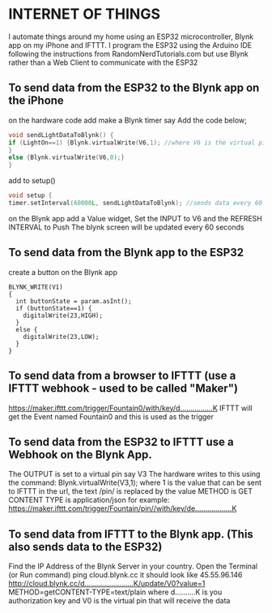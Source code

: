 
# INTERNET OF THINGS
I automate things around my home using an ESP32 microcontroller, Blynk app on my iPhone and IFTTT.
I program the ESP32 using the Arduino IDE following the instructions from RandomNerdTutorials.com but use Blynk rather than a Web Client to communicate with the ESP32


## To send data from the ESP32 to the Blynk app on the iPhone
on the hardware code add
make a Blynk timer say
Add the code below;
```C
void sendLightDataToBlynk() {
if (LightOn==1) {Blynk.virtualWrite(V6,1); //where V6 is the virtual pin being written to and 1 is the value being written
}
else {Blynk.virtualWrite(V6,0);}
}
```
add to setup()
```C
void setup {
timer.setInterval(60000L, sendLightDataToBlynk); //sends data every 60 seconds
```
on the Blynk app add a Value widget, Set the INPUT to V6 and the REFRESH INTERVAL to Push
The blynk screen will be updated every 60 seconds

## To send data from the Blynk app to the ESP32
create a button on the Blynk app  
```
BLYNK_WRITE(V1)
{
  int buttonState = param.asInt();
  if (buttonState==1) {
    digitalWrite(23,HIGH);
  }
  else {
    digitalWrite(23,LOW);
  }
}
```


## To send data from a browser to IFTTT (use a IFTTT webhook - used to be called "Maker")
https://maker.ifttt.com/trigger/Fountain0/with/key/d................K
IFTTT will get the Event named Fountain0 and this is used as the trigger

## To send data from the ESP32 to IFTTT use a Webhook on the Blynk App.
The OUTPUT is set to a virtual pin say V3
The hardware writes to this using the command: Blynk.virtualWrite(V3,1); where 1 is the value that can be sent to IFTTT in the url, the text /pin/ is replaced by the value
METHOD is GET
CONTENT TYPE is application/json
for example:  https://maker.ifttt.com/trigger/Fountain/pin//with/key/de..................K

## To send data from IFTTT to the Blynk app. (This also sends data to the ESP32)
Find the IP Address of the Blynk Server in your country.  Open the Terminal (or Run command) ping cloud.blynk.cc  it should look like  45.55.96.146
http://cloud.blynk.cc/d........................K/update/V0?value=1
METHOD=getCONTENT-TYPE=text/plain    where d..........K is you authorization key    and V0 is the virtual pin that will receive the data

